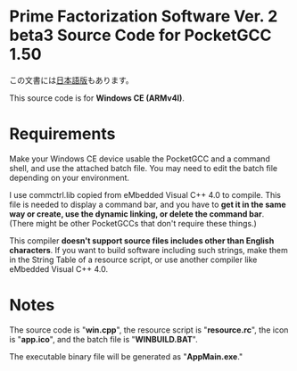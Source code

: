 # Prime Factorization Software Ver. 2 beta3 Source Code for PocketGCC 1.50
この文書には[日本語版](readme.md)もあります。

This source code is for **Windows CE (ARMv4I)**.

# Requirements
Make your Windows CE device usable the PocketGCC and a command shell, and use the attached batch file. You may need to edit the batch file depending on your environment.

I use commctrl.lib copied from eMbedded Visual C++ 4.0 to compile. This file is needed to display a command bar, and you have to **get it in the same way or create, use the dynamic linking, or delete the command bar**. (There might be other PocketGCCs that don't require these things.)

This compiler **doesn't support source files includes other than English characters**. If you want to build software including such strings, make them in the String Table of a resource script, or use another compiler like eMbedded Visual C++ 4.0.

# Notes
The source code is "**win.cpp**", the resource script is "**resource.rc**", the icon is "**app.ico**", and the batch file is "**WINBUILD.BAT**".

The executable binary file will be generated as "**AppMain.exe**."
